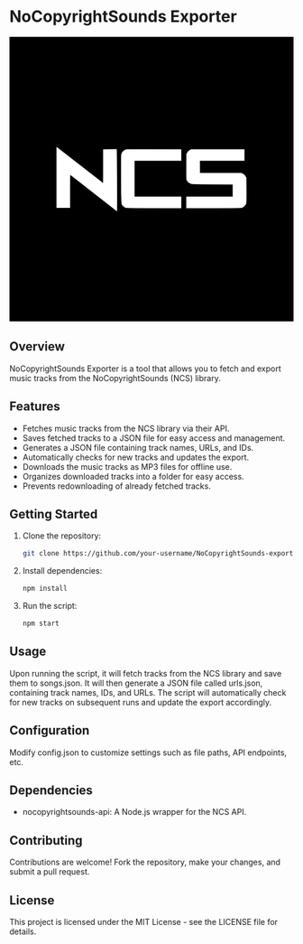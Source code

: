 # NoCopyrightSounds Exporter

![NCS Logo](ncs_logo.png)

## Overview

NoCopyrightSounds Exporter is a tool that allows you to fetch and export music tracks from the NoCopyrightSounds (NCS) library.

## Features

- Fetches music tracks from the NCS library via their API.
- Saves fetched tracks to a JSON file for easy access and management.
- Generates a JSON file containing track names, URLs, and IDs.
- Automatically checks for new tracks and updates the export.
- Downloads the music tracks as MP3 files for offline use.
- Organizes downloaded tracks into a folder for easy access.
- Prevents redownloading of already fetched tracks.

## Getting Started

1. Clone the repository:

   ```bash
   git clone https://github.com/your-username/NoCopyrightSounds-export.git
   ```

2. Install dependencies:

   ```bash
   npm install
   ```

3. Run the script:

   ```bash
   npm start
   ```

## Usage

Upon running the script, it will fetch tracks from the NCS library and save them to songs.json.
It will then generate a JSON file called urls.json, containing track names, IDs, and URLs.
The script will automatically check for new tracks on subsequent runs and update the export accordingly.

## Configuration

Modify config.json to customize settings such as file paths, API endpoints, etc.

## Dependencies

- nocopyrightsounds-api: A Node.js wrapper for the NCS API.

## Contributing

Contributions are welcome! Fork the repository, make your changes, and submit a pull request.

## License

This project is licensed under the MIT License - see the LICENSE file for details.
